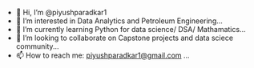 - 👋 Hi, I’m @piyushparadkar1
- 👀 I’m interested in Data Analytics and Petroleum Engineering...
- 🌱 I’m currently learning Python for data science/ DSA/ Mathamatics...
- 💞️ I’m looking to collaborate on Capstone projects and data sciece community...
- 📫 How to reach me: piyushparadkar1@gmail.com ...

<!---
piyushparadkar1/piyushparadkar1 is a ✨ special ✨ repository because its `README.md` (this file) appears on your GitHub profile.
You can click the Preview link to take a look at your changes.
--->

